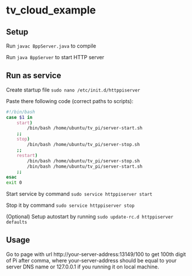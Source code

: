 # tv_cloud_example

## Setup
Run `javac BppServer.java` to compile

Run `java BppServer` to start HTTP server

## Run as service
Create startup file `sudo nano /etc/init.d/httppiserver`

Paste there following code (correct paths to scripts):
```bash
#!/bin/bash
case $1 in
    start)
        /bin/bash /home/ubuntu/tv_pi/server-start.sh
    ;;
    stop)
        /bin/bash /home/ubuntu/tv_pi/server-stop.sh
    ;;
    restart)
        /bin/bash /home/ubuntu/tv_pi/server-stop.sh
        /bin/bash /home/ubuntu/tv_pi/server-start.sh
    ;;
esac
exit 0
```

Start service by command `sudo service httppiserver start`

Stop it by command `sudo service httppiserver stop`

(Optional) Setup autostart by running `sudo update-rc.d httppiserver defaults`

## Usage

Go to page with url http://your-server-address:13149/100 to get 100th digit of Pi after comma,
where your-server-address should be equal to your server DNS name or 127.0.0.1 if you running it on local machine.
